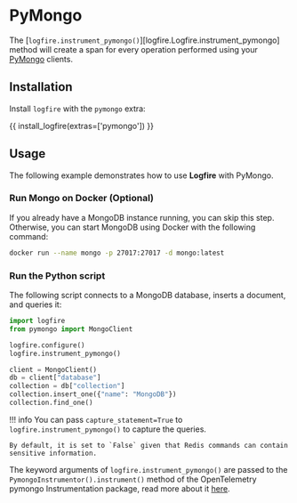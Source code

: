 # PyMongo

The [`logfire.instrument_pymongo()`][logfire.Logfire.instrument_pymongo] method will create a span for every operation performed using your [PyMongo][pymongo] clients.

## Installation

Install `logfire` with the `pymongo` extra:

{{ install_logfire(extras=['pymongo']) }}

## Usage

The following example demonstrates how to use **Logfire** with PyMongo.

### Run Mongo on Docker (Optional)

If you already have a MongoDB instance running, you can skip this step.
Otherwise, you can start MongoDB using Docker with the following command:

```bash
docker run --name mongo -p 27017:27017 -d mongo:latest
```

### Run the Python script

The following script connects to a MongoDB database, inserts a document, and queries it:

```py
import logfire
from pymongo import MongoClient

logfire.configure()
logfire.instrument_pymongo()

client = MongoClient()
db = client["database"]
collection = db["collection"]
collection.insert_one({"name": "MongoDB"})
collection.find_one()
```

!!! info
    You can pass `capture_statement=True` to `logfire.instrument_pymongo()` to capture the queries.

    By default, it is set to `False` given that Redis commands can contain sensitive information.

The keyword arguments of `logfire.instrument_pymongo()` are passed to the `PymongoInstrumentor().instrument()` method of the OpenTelemetry pymongo Instrumentation package, read more about it [here][opentelemetry-pymongo].

[pymongo]: https://pymongo.readthedocs.io/en/stable/
[opentelemetry-pymongo]: https://opentelemetry-python-contrib.readthedocs.io/en/latest/instrumentation/pymongo/pymongo.html
